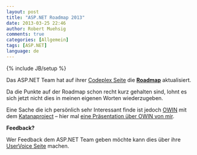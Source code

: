 ```yaml
---
layout: post
title: "ASP.NET Roadmap 2013"
date: 2013-03-25 22:46
author: Robert Muehsig
comments: true
categories: [Allgemein]
tags: [ASP.NET]
language: de
---
```

{% include JB/setup %}
<p>Das ASP.NET Team hat auf ihrer <a href="http://aspnetwebstack.codeplex.com">Codeplex Seite</a> die <a href="http://aspnetwebstack.codeplex.com/wikipage?title=Roadmap"><strong>Roadmap</strong></a> aktualisiert.</p> <p>Da die Punkte auf der Roadmap schon recht kurz gehalten sind, lohnt es sich jetzt nicht dies in meinen eigenen Worten wiederzugeben.</p> <p>Eine Sache die ich persönlich sehr Interessant finde ist jedoch <a href="http://owin.org/">OWIN</a> mit dem <a href="http://katanaproject.codeplex.com">Katanaproject</a> – hier mal <a href="{{BASE_PATH}}/2012/11/04/owin-prsentation-auf-der-webnetconf/">eine Präsentation über OWIN von mir</a>.</p> <p><strong>Feedback?</strong> </p> <p>Wer Feedback dem ASP.NET Team geben möchte kann dies über ihre <a href="http://aspnet.uservoice.com/forums/41199-general-asp-net">UserVoice Seite</a> machen.</p>
